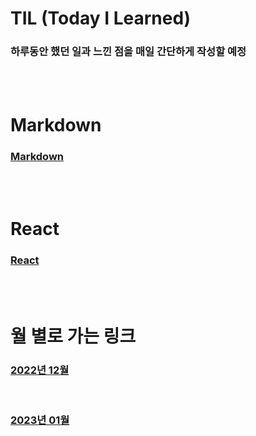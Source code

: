 # TIL (Today I Learned)

### 하루동안 했던 일과 느낀 점을 매일 간단하게 작성할 예정

<br />

<br />

# Markdown

### [Markdown](/Markdown/markdown.md)

<br />

<br />

# React

### [React](/React/react.md)

<br />

<br />

# 월 별로 가는 링크

### [2022년 12월](/DateLink/2022_12/22_12.md)

<br />

### [2023년 01월](/DateLink/2023_01/23_01.md)

<br />
